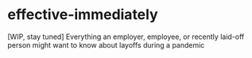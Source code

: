 # effective-immediately
[WIP, stay tuned] Everything an employer, employee, or recently laid-off person might want to know about layoffs during a pandemic
